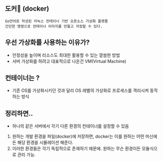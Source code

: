 ## 도커🐋 (docker)
```
Go언어로 작성된 리눅스 컨테이너 기반 오픈소스 가상화 플랫폼
간단한 명령으로 컨테이너 이미지를 만들고 저장할 수 있다.
```

## 우선 가상화를 사용하는 이유가?

- 안정성을 높이며 리소스도 최대한 활용할 수 있는 깔쌈한 방법
- 서버 가상화를 하려고 대표적으로 나온건 VM(Virtual Machine)

## 컨테이너는 ?

- 기존 OS를 가상화시키던 것과 달리 OS 레벨의 가상화로 프로세스를 격리시켜 동작하는 방식

## 정리하면..

- 하나의 같은 서버에서 각기 다른 환경의 컨테이너를 설정할 수 있음
1. 원하는 개발 환경을 파일(docker)에 저장하면, docker는 이를 원하는 어떤 머신에든 해당 환경을 시뮬레이션 해준다.
2. 이러한 환경들은 각기 독립적으로 존재하기 때문에. 원하는 무슨 환경이든 모듈식으로 관리 가능.


